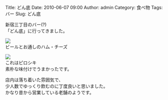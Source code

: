 Title: どん底
Date: 2010-06-07 09:00
Author: admin
Category: 食べ物
Tags: バー
Slug: どん底

新宿三丁目のバー(?)  
「どん底」に行ってきました。

[![](http://farm5.static.flickr.com/4063/4674210625_d6f2f7c465_m.jpg)](http://www.flickr.com/photos/46200029@N06/4674210625/)  
ビールとお通しのハム・チーズ

[![](http://farm5.static.flickr.com/4012/4674834882_4c7cecf692_m.jpg)](http://www.flickr.com/photos/46200029@N06/4674834882/)  
これはピロシキ  
素朴な味付けでうまかったです。

店内は落ち着いた雰囲気で、  
少人数でゆっくり飲むのに丁度良いと思いました。  
かなり昔から営業している老舗のようです。
